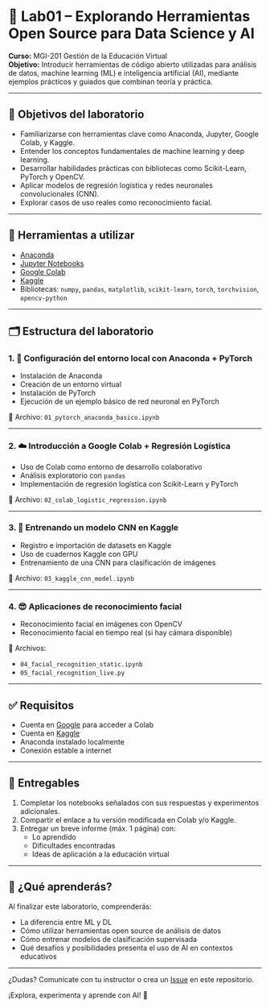 # 🧪 Lab01 – Explorando Herramientas Open Source para Data Science y AI

**Curso:** MGI-201 Gestión de la Educación Virtual  
**Objetivo:** Introducir herramientas de código abierto utilizadas para análisis de datos, machine learning (ML) e inteligencia artificial (AI), mediante ejemplos prácticos y guiados que combinan teoría y práctica.

---

## 🎯 Objetivos del laboratorio

- Familiarizarse con herramientas clave como Anaconda, Jupyter, Google Colab, y Kaggle.
- Entender los conceptos fundamentales de machine learning y deep learning.
- Desarrollar habilidades prácticas con bibliotecas como Scikit-Learn, PyTorch y OpenCV.
- Aplicar modelos de regresión logística y redes neuronales convolucionales (CNN).
- Explorar casos de uso reales como reconocimiento facial.

---

## 🧰 Herramientas a utilizar

- [Anaconda](https://www.anaconda.com/)
- [Jupyter Notebooks](https://jupyter.org/)
- [Google Colab](https://colab.research.google.com/)
- [Kaggle](https://www.kaggle.com/)
- Bibliotecas: `numpy`, `pandas`, `matplotlib`, `scikit-learn`, `torch`, `torchvision`, `opencv-python`

---

## 🗂️ Estructura del laboratorio

### 1. 🔧 Configuración del entorno local con Anaconda + PyTorch

- Instalación de Anaconda
- Creación de un entorno virtual
- Instalación de PyTorch
- Ejecución de un ejemplo básico de red neuronal en PyTorch

📁 Archivo: `01_pytorch_anaconda_basico.ipynb`

---

### 2. ☁️ Introducción a Google Colab + Regresión Logística

- Uso de Colab como entorno de desarrollo colaborativo
- Análisis exploratorio con `pandas`
- Implementación de regresión logística con Scikit-Learn y PyTorch

📁 Archivo: `02_colab_logistic_regression.ipynb`

---

### 3. 🧠 Entrenando un modelo CNN en Kaggle

- Registro e importación de datasets en Kaggle
- Uso de cuadernos Kaggle con GPU
- Entrenamiento de una CNN para clasificación de imágenes

📁 Archivo: `03_kaggle_cnn_model.ipynb`

---

### 4. 😎 Aplicaciones de reconocimiento facial

- Reconocimiento facial en imágenes con OpenCV
- Reconocimiento facial en tiempo real (si hay cámara disponible)

📁 Archivos:  

- `04_facial_recognition_static.ipynb`  
- `05_facial_recognition_live.py`

---

## ✅ Requisitos

- Cuenta en [Google](https://accounts.google.com/) para acceder a Colab
- Cuenta en [Kaggle](https://www.kaggle.com/)
- Anaconda instalado localmente
- Conexión estable a internet

---

## 📌 Entregables

1. Completar los notebooks señalados con sus respuestas y experimentos adicionales.
2. Compartir el enlace a tu versión modificada en Colab y/o Kaggle.
3. Entregar un breve informe (máx. 1 página) con:
   - Lo aprendido
   - Dificultades encontradas
   - Ideas de aplicación a la educación virtual

---

## 🧠 ¿Qué aprenderás?

Al finalizar este laboratorio, comprenderás:

- La diferencia entre ML y DL
- Cómo utilizar herramientas open source de análisis de datos
- Cómo entrenar modelos de clasificación supervisada
- Qué desafíos y posibilidades presenta el uso de AI en contextos educativos

---

¿Dudas? Comunícate con tu instructor o crea un [Issue](https://github.com/) en este repositorio.

¡Explora, experimenta y aprende con AI! 🚀
